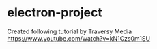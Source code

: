 # electron-project
Created following tutorial by Traversy Media
https://www.youtube.com/watch?v=kN1Czs0m1SU
